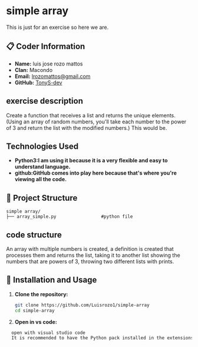 # simple array 
This is just for an exercise so here we are.

## 📋 Coder Information

- **Name:** luis jose rozo mattos
- **Clan:** Macondo
- **Email:** lrozomattos@gmail.com
- **GitHub:** [TonyS-dev](https://github.com/TonyS-dev)



## exercise description
Create a function that receives a list and returns the unique elements. (Using an array of random numbers, you'll take each number to the power of 3 and return the list with the modified numbers.)
This would be.

## Technologies Used

- **Python3:I am using it because it is a very flexible and easy to understand language.** 
- **github:GitHub comes into play here because that's where you're viewing all the code.** 


## 📁 Project Structure

```
simple array/
├── array_simple.py                 #python file

```

## code structure
An array with multiple numbers is created, a definition is created that processes them and returns the list, taking it to another list showing the numbers that are powers of 3, throwing two different lists with prints.
###  



## 🚀 Installation and Usage

1. **Clone the repository:**
   ```bash
   git clone https://github.com/Luisrozo1/simple-array
   cd simple-array
   ```

2. **Open in vs code:**
  ```bash
    open with visual studio code
    It is recommended to have the Python pack installed in the extensions.:
   ```

